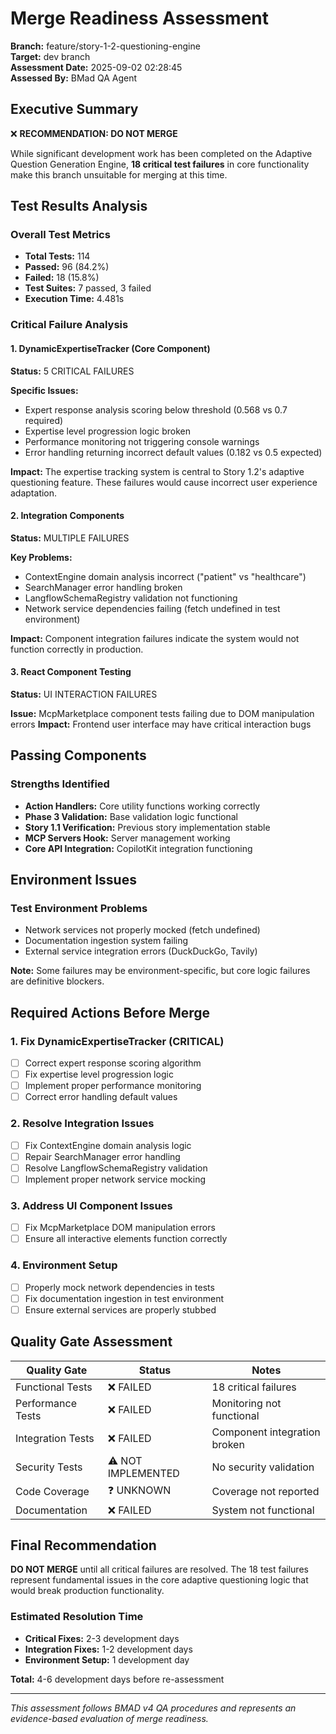# Merge Readiness Assessment

**Branch:** feature/story-1-2-questioning-engine  
**Target:** dev branch  
**Assessment Date:** 2025-09-02 02:28:45  
**Assessed By:** BMad QA Agent

## Executive Summary

❌ **RECOMMENDATION: DO NOT MERGE**

While significant development work has been completed on the Adaptive Question Generation Engine, **18 critical test failures** in core functionality make this branch unsuitable for merging at this time.

## Test Results Analysis

### Overall Test Metrics
- **Total Tests:** 114
- **Passed:** 96 (84.2%)
- **Failed:** 18 (15.8%)
- **Test Suites:** 7 passed, 3 failed
- **Execution Time:** 4.481s

### Critical Failure Analysis

#### 1. DynamicExpertiseTracker (Core Component)
**Status:** 5 CRITICAL FAILURES

**Specific Issues:**
- Expert response analysis scoring below threshold (0.568 vs 0.7 required)
- Expertise level progression logic broken
- Performance monitoring not triggering console warnings
- Error handling returning incorrect default values (0.182 vs 0.5 expected)

**Impact:** The expertise tracking system is central to Story 1.2's adaptive questioning feature. These failures would cause incorrect user experience adaptation.

#### 2. Integration Components
**Status:** MULTIPLE FAILURES

**Key Problems:**
- ContextEngine domain analysis incorrect ("patient" vs "healthcare")
- SearchManager error handling broken
- LangflowSchemaRegistry validation not functioning
- Network service dependencies failing (fetch undefined in test environment)

**Impact:** Component integration failures indicate the system would not function correctly in production.

#### 3. React Component Testing  
**Status:** UI INTERACTION FAILURES

**Issue:** McpMarketplace component tests failing due to DOM manipulation errors
**Impact:** Frontend user interface may have critical interaction bugs

## Passing Components

### Strengths Identified
- **Action Handlers:** Core utility functions working correctly
- **Phase 3 Validation:** Base validation logic functional
- **Story 1.1 Verification:** Previous story implementation stable
- **MCP Servers Hook:** Server management working
- **Core API Integration:** CopilotKit integration functioning

## Environment Issues

### Test Environment Problems
- Network services not properly mocked (fetch undefined)
- Documentation ingestion system failing  
- External service integration errors (DuckDuckGo, Tavily)

**Note:** Some failures may be environment-specific, but core logic failures are definitive blockers.

## Required Actions Before Merge

### 1. Fix DynamicExpertiseTracker (CRITICAL)
- [ ] Correct expert response scoring algorithm
- [ ] Fix expertise level progression logic  
- [ ] Implement proper performance monitoring
- [ ] Correct error handling default values

### 2. Resolve Integration Issues
- [ ] Fix ContextEngine domain analysis logic
- [ ] Repair SearchManager error handling
- [ ] Resolve LangflowSchemaRegistry validation
- [ ] Implement proper network service mocking

### 3. Address UI Component Issues
- [ ] Fix McpMarketplace DOM manipulation errors
- [ ] Ensure all interactive elements function correctly

### 4. Environment Setup
- [ ] Properly mock network dependencies in tests
- [ ] Fix documentation ingestion in test environment
- [ ] Ensure external services are properly stubbed

## Quality Gate Assessment

| Quality Gate | Status | Notes |
|-------------|--------|-------|
| Functional Tests | ❌ FAILED | 18 critical failures |
| Performance Tests | ❌ FAILED | Monitoring not functional |
| Integration Tests | ❌ FAILED | Component integration broken |
| Security Tests | ⚠️ NOT IMPLEMENTED | No security validation |
| Code Coverage | ❓ UNKNOWN | Coverage not reported |
| Documentation | ❌ FAILED | System not functional |

## Final Recommendation

**DO NOT MERGE** until all critical failures are resolved. The 18 test failures represent fundamental issues in the core adaptive questioning logic that would break production functionality.

### Estimated Resolution Time
- **Critical Fixes:** 2-3 development days
- **Integration Fixes:** 1-2 development days  
- **Environment Setup:** 1 development day

**Total:** 4-6 development days before re-assessment

---

*This assessment follows BMAD v4 QA procedures and represents an evidence-based evaluation of merge readiness.*
